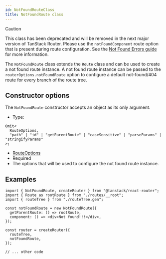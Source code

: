 ```yaml
---
id: NotFoundRouteClass
title: NotFoundRoute class
---
```


> [!CAUTION]
> This class has been deprecated and will be removed in the next major version of TanStack Router.
> Please use the `notFoundComponent` route option that is present during route configuration.
> See the [Not Found Errors guide](../../../guide/not-found-errors.md) for more information.

The `NotFoundRoute` class extends the `Route` class and can be used to create a not found route instance. A not found route instance can be passed to the `routerOptions.notFoundRoute` option to configure a default not-found/404 route for every branch of the route tree.

## Constructor options

The `NotFoundRoute` constructor accepts an object as its only argument.

- Type:

```tsx
Omit<
  RouteOptions,
  "path" | "id" | "getParentRoute" | "caseSensitive" | "parseParams" | "stringifyParams"
>;
```

- [RouteOptions](../RouteOptionsType.md)
- Required
- The options that will be used to configure the not found route instance.

## Examples

```tsx
import { NotFoundRoute, createRouter } from "@tanstack/react-router";
import { Route as rootRoute } from "./routes/__root";
import { routeTree } from "./routeTree.gen";

const notFoundRoute = new NotFoundRoute({
  getParentRoute: () => rootRoute,
  component: () => <div>Not found!!!</div>,
});

const router = createRouter({
  routeTree,
  notFoundRoute,
});

// ... other code
```
